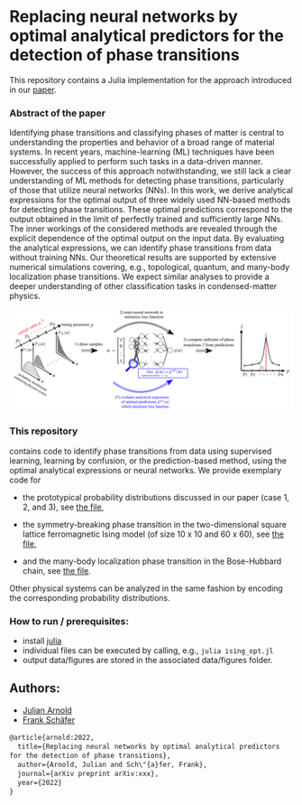 # Replacing neural networks by optimal analytical predictors for the detection of phase transitions
This repository contains a Julia implementation for the approach introduced in our
[paper](https://arxiv.org/abs/xxxx).

### Abstract of the paper
Identifying phase transitions and classifying phases of matter is central to understanding the properties and behavior of a broad range of material systems. In recent years, machine-learning (ML) techniques have been successfully applied to perform such tasks in a data-driven manner. However, the success of this approach notwithstanding, we still lack a clear understanding of ML methods for detecting phase transitions, particularly of those that utilize neural networks (NNs). In this work, we derive analytical expressions for the optimal output of three widely used NN-based methods for detecting phase transitions. These optimal predictions correspond to the output obtained in the limit of perfectly trained and sufficiently large NNs. The inner workings of the considered methods are revealed through the explicit dependence of the optimal output on the input data. By evaluating the analytical expressions, we can identify phase transitions from data without training NNs. Our theoretical results are supported by extensive numerical simulations covering, e.g., topological, quantum, and many-body localization phase transitions. We expect similar analyses to provide a deeper understanding of other classification tasks in condensed-matter physics.

![](./misc/method.png)

### This repository

contains code to identify phase transitions from data using supervised learning, learning by confusion, or the prediction-based method, using the optimal analytical expressions or neural networks. We provide exemplary code for

* the prototypical probability distributions discussed in our paper (case 1, 2, and 3), see [the file](./continuously-updated-control/Control.jl),

* the symmetry-breaking phase transition in the two-dimensional square lattice ferromagnetic Ising model (of size 10 x 10 and 60 x 60), see [the file](./continuously-updated-control/Control.jl),

* and the many-body localization phase transition in the Bose-Hubbard chain, see [the file](./piecewise-constant-control/Control.jl).

Other physical systems can be analyzed in the same fashion by encoding the corresponding probability distributions.

### How to run / prerequisites:

- install [julia](https://julialang.org/downloads/)
- individual files can be executed by calling, e.g., `julia ising_opt.jl`
- output data/figures are stored in the associated data/figures folder.

## Authors:

- [Julian Arnold](https://github.com/arnoldjulian)
- [Frank Schäfer](https://github.com/frankschae)

```
@article{arnold:2022,
  title={Replacing neural networks by optimal analytical predictors for the detection of phase transitions},
  author={Arnold, Julian and Sch\"{a}fer, Frank},
  journal={arXiv preprint arXiv:xxx},
  year={2022}
}
```
